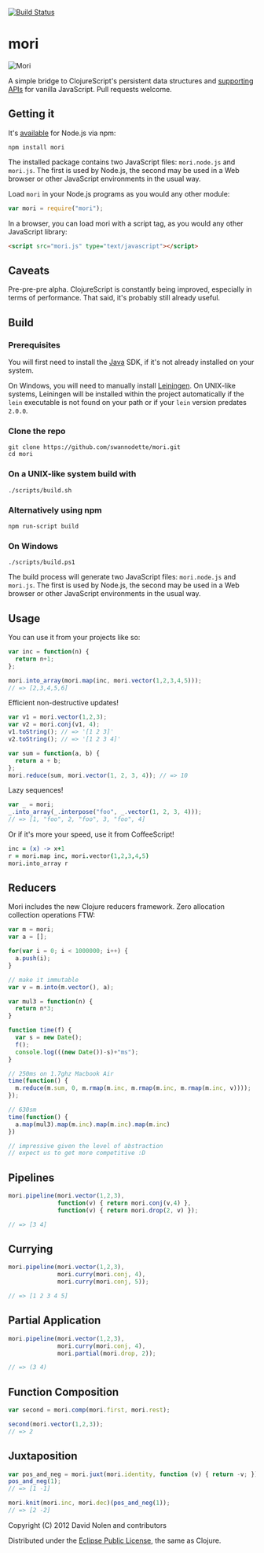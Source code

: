 [![Build Status](https://secure.travis-ci.org/swannodette/mori.png?branch=master)](https://travis-ci.org/swannodette/mori)

mori
====

<img src="http://cloud.github.com/downloads/swannodette/mori/mori.png" alt="Mori" title="Mori"/>

A simple bridge to ClojureScript's persistent data structures and [supporting APIs](http://swannodette.github.io/mori/) for vanilla JavaScript. Pull requests welcome.

Getting it
----

It's [available](https://npmjs.org/package/mori) for Node.js via npm:

```shell
npm install mori
```

The installed package contains two JavaScript files: `mori.node.js` and `mori.js`. The first is used by Node.js, the second may be used in a Web browser or other JavaScript environments in the usual way.

Load `mori` in your Node.js programs as you would any other module:

```javascript
var mori = require("mori");
```

In a browser, you can load mori with a script tag, as you would any other JavaScript library:

```html
<script src="mori.js" type="text/javascript"></script>
```


Caveats
----

Pre-pre-pre alpha. ClojureScript is constantly being improved, especially in terms of performance. That said, it's probably still already useful.

Build
----

### Prerequisites

You will first need to install the [Java](http://www.oracle.com/technetwork/java/javase/downloads/index.html) SDK, if it's not already installed on your system.

On Windows, you will need to manually install [Leiningen](http://github.com/technomancy/leiningen). On UNIX-like systems, Leiningen will be installed within the project automatically if the `lein` executable is not found on your path or if your `lein` version predates `2.0.0`.

### Clone the repo

```shell
git clone https://github.com/swannodette/mori.git
cd mori
```

### On a UNIX-like system build with

```shell
./scripts/build.sh
```

### Alternatively using npm

```shell
npm run-script build
```

### On Windows

```shell
./scripts/build.ps1
```

The build process will generate two JavaScript files: `mori.node.js` and `mori.js`. The first is used by Node.js, the second may be used in a Web browser or other JavaScript environments in the usual way.

Usage
----

You can use it from your projects like so:

```javascript
var inc = function(n) {
  return n+1;
};

mori.into_array(mori.map(inc, mori.vector(1,2,3,4,5)));
// => [2,3,4,5,6]
```

Efficient non-destructive updates!

```javascript
var v1 = mori.vector(1,2,3);
var v2 = mori.conj(v1, 4);
v1.toString(); // => '[1 2 3]'
v2.toString(); // => '[1 2 3 4]'
```

```javascript
var sum = function(a, b) {
  return a + b;
};
mori.reduce(sum, mori.vector(1, 2, 3, 4)); // => 10
```

Lazy sequences!

```javascript
var _ = mori;
_.into_array(_.interpose("foo", _.vector(1, 2, 3, 4)));
// => [1, "foo", 2, "foo", 3, "foo", 4]
```

Or if it's more your speed, use it from CoffeeScript!

```coffeescript
inc = (x) -> x+1  
r = mori.map inc, mori.vector(1,2,3,4,5)
mori.into_array r
```

Reducers
----

Mori includes the new Clojure reducers framework. Zero allocation collection operations FTW:

```javascript
var m = mori;
var a = [];

for(var i = 0; i < 1000000; i++) {
  a.push(i);
}

// make it immutable
var v = m.into(m.vector(), a);

var mul3 = function(n) {
  return n*3;
}

function time(f) {
  var s = new Date();
  f();
  console.log(((new Date())-s)+"ms");
}

// 250ms on 1.7ghz Macbook Air
time(function() {
  m.reduce(m.sum, 0, m.rmap(m.inc, m.rmap(m.inc, m.rmap(m.inc, v))));
});

// 630sm
time(function() {
  a.map(mul3).map(m.inc).map(m.inc).map(m.inc)
})

// impressive given the level of abstraction
// expect us to get more competitive :D
```

Pipelines
---------

```javascript
mori.pipeline(mori.vector(1,2,3),
              function(v) { return mori.conj(v,4) },
              function(v) { return mori.drop(2, v) });

// => [3 4]
```

Currying
--------

```javascript
mori.pipeline(mori.vector(1,2,3),
              mori.curry(mori.conj, 4),
              mori.curry(mori.conj, 5));

// => [1 2 3 4 5]
```

Partial Application
-------------------

```javascript
mori.pipeline(mori.vector(1,2,3),
              mori.curry(mori.conj, 4),
              mori.partial(mori.drop, 2));

// => (3 4)
```

Function Composition
--------------------

```javascript
var second = mori.comp(mori.first, mori.rest);

second(mori.vector(1,2,3));
// => 2
```

Juxtaposition
-------------

```javascript
var pos_and_neg = mori.juxt(mori.identity, function (v) { return -v; });
pos_and_neg(1);
// => [1 -1]

mori.knit(mori.inc, mori.dec)(pos_and_neg(1));
// => [2 -2]
```


Copyright (C) 2012 David Nolen and contributors

Distributed under the [Eclipse Public License](https://raw.github.com/swannodette/mori/master/epl-v10.html), the same as Clojure.
